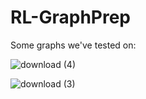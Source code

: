 # RL-GraphPrep

Some graphs we've tested on:


![download (4)](https://github.com/user-attachments/assets/9e20a1c2-b60b-4fb8-a1f8-d125259c0296)


![download (3)](https://github.com/user-attachments/assets/6c99d0c6-97d2-4bca-8d9b-846d5b5e2f63)
